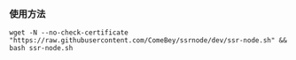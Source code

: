
### 使用方法
```shell
wget -N --no-check-certificate "https://raw.githubusercontent.com/ComeBey/ssrnode/dev/ssr-node.sh" && bash ssr-node.sh
```

